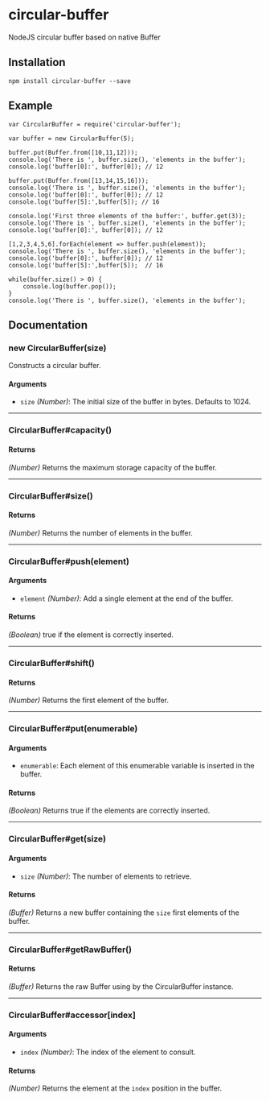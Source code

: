 # circular-buffer
NodeJS circular buffer based on native Buffer

## Installation
`npm install circular-buffer --save`

## Example
```
var CircularBuffer = require('circular-buffer');

var buffer = new CircularBuffer(5);

buffer.put(Buffer.from([10,11,12]));
console.log('There is ', buffer.size(), 'elements in the buffer');
console.log('buffer[0]:', buffer[0]); // 12

buffer.put(Buffer.from([13,14,15,16]));
console.log('There is ', buffer.size(), 'elements in the buffer');
console.log('buffer[0]:', buffer[0]); // 12
console.log('buffer[5]:',buffer[5]); // 16

console.log('First three elements of the buffer:', buffer.get(3));
console.log('There is ', buffer.size(), 'elements in the buffer');
console.log('buffer[0]:', buffer[0]); // 12

[1,2,3,4,5,6].forEach(element => buffer.push(element));
console.log('There is ', buffer.size(), 'elements in the buffer');
console.log('buffer[0]:', buffer[0]); // 12
console.log('buffer[5]:',buffer[5]);  // 16

while(buffer.size() > 0) {
    console.log(buffer.pop());
}
console.log('There is ', buffer.size(), 'elements in the buffer');
```
## Documentation
### new CircularBuffer(size)

Constructs a circular buffer.

#### Arguments
- `size` *(Number)*: The initial size of the buffer in bytes. Defaults to 1024.

-----

###  CircularBuffer#capacity()

#### Returns
*(Number)* Returns the maximum storage capacity of the buffer.

-----

###  CircularBuffer#size()

#### Returns
*(Number)* Returns the number of elements in the buffer.

-----

###  CircularBuffer#push(element)

#### Arguments
- `element` *(Number)*: Add a single element at the end of the buffer.

#### Returns
*(Boolean)* true if the element is correctly inserted.

-----

###  CircularBuffer#shift()

#### Returns
*(Number)* Returns the first element of the buffer.

-----

###  CircularBuffer#put(enumerable)

#### Arguments
- `enumerable`: Each element of this enumerable variable is inserted in the buffer.

#### Returns
*(Boolean)* Returns true if the elements are correctly inserted.

-----

###  CircularBuffer#get(size)

#### Arguments
- `size` *(Number)*: The number of elements to retrieve.

#### Returns
*(Buffer)* Returns a new buffer containing the  `size` first elements of the buffer.

-----

###  CircularBuffer#getRawBuffer()

#### Returns
*(Buffer)* Returns the raw Buffer using by the CircularBuffer instance.

-----

###  CircularBuffer#accessor[index]

#### Arguments
- `index` *(Number)*: The index of the element to consult.

#### Returns
*(Number)* Returns the element at the `index` position in the buffer.


